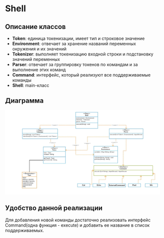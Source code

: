 # Shell

## Описание классов

* **Token**: единица токенизации, имеет тип и строковое значение 
* **Environment**: отвечает за хранение названий переменных окружения и их значений
* **Tokenizer**: выполняет токенизацию входной строки и подстановку значений переменных
* **Parser**: отвечает за группировку токенов по командам и за выполнение этих команд
* **Command**: интерфейс, который реализуют все поддерживаемые команды
* **Shell**: main-класс 

## Диаграмма

![Alt Text](diagram.jpg)

## Удобство данной реализации

Для добавления новой команды достаточно реализовать интерфейс Command(одна функция - execute) и добавить ее название в список поддерживаемых. 
